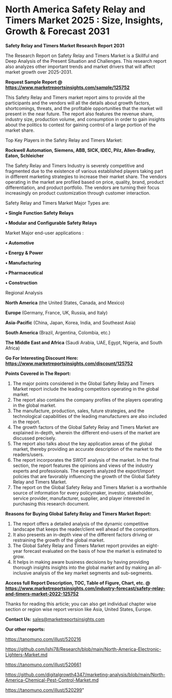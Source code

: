 # North America Safety Relay and Timers Market 2025 : Size, Insights, Growth & Forecast 2031

<strong>Safety Relay and Timers Market Research Report 2031</strong>

The Research Report on Safety Relay and Timers Market is a Skillful and Deep Analysis of the Present Situation and Challenges. This research report also analyzes other important trends and market drivers that will affect market growth over 2025-2031.

<strong>Request Sample Report @ <a href=https://www.marketreportsinsights.com/sample/125752>https://www.marketreportsinsights.com/sample/125752</a></strong>

This Safety Relay and Timers market report aims to provide all the participants and the vendors will all the details about growth factors, shortcomings, threats, and the profitable opportunities that the market will present in the near future. The report also features the revenue share, industry size, production volume, and consumption in order to gain insights about the politics to contest for gaining control of a large portion of the market share.

Top Key Players in the Safety Relay and Timers Market:

<strong>Rockwell Automation, Siemens, ABB, SICK, IDEC, Pilz, Allen-Bradley, Eaton, Schleicher</strong>

The Safety Relay and Timers Industry is severely competitive and fragmented due to the existence of various established players taking part in different marketing strategies to increase their market share. The vendors operating in the market are profiled based on price, quality, brand, product differentiation, and product portfolio. The vendors are turning their focus increasingly on product customization through customer interaction.

Safety Relay and Timers Market Major Types are:

<strong>• Single Function Safety Relays

• Modular and Configurable Safety Relays</strong>

Market Major end-user applications :

<strong>• Automotive

• Energy & Power

• Manufacturing

• Pharmaceutical

• Construction</strong>

Regional Analysis

</u><strong><b>North America</b></strong> (the United States, Canada, and Mexico)

<strong><b>Europe </b></strong>(Germany, France, UK, Russia, and Italy)

<strong><b>Asia-Pacific</b></strong> (China, Japan, Korea, India, and Southeast Asia)

<strong><b>South America</b></strong> (Brazil, Argentina, Colombia, etc.)

<strong><b>The Middle East and Africa</b></strong> (Saudi Arabia, UAE, Egypt, Nigeria, and South Africa)

<strong>Go For Interesting Discount Here: <a href=https://www.marketreportsinsights.com/discount/125752>https://www.marketreportsinsights.com/discount/125752</a></strong>

<strong>Points Covered in The Report:</strong>
<ol>
  <li>The major points considered in the Global Safety Relay and Timers Market report include the leading competitors operating in the global market.</li>
  <li>The report also contains the company profiles of the players operating in the global market.</li>
  <li>The manufacture, production, sales, future strategies, and the technological capabilities of the leading manufacturers are also included in the report.</li>
  <li>The growth factors of the Global Safety Relay and Timers Market are explained in-depth, wherein the different end-users of the market are discussed precisely.</li>
  <li>The report also talks about the key application areas of the global market, thereby providing an accurate description of the market to the readers/users.</li>
  <li>The report incorporates the SWOT analysis of the market. In the final section, the report features the opinions and views of the industry experts and professionals. The experts analyzed the export/import policies that are favorably influencing the growth of the Global Safety Relay and Timers Market.</li>
  <li>The report on the Global Safety Relay and Timers Market is a worthwhile source of information for every policymaker, investor, stakeholder, service provider, manufacturer, supplier, and player interested in purchasing this research document.</li>
</ol>
<strong>Reasons for Buying Global Safety Relay and Timers Market Report:</strong>

<ol>
  <li>The report offers a detailed analysis of the dynamic competitive landscape that keeps the reader/client well ahead of the competitors.</li>
  <li>It also presents an in-depth view of the different factors driving or restraining the growth of the global market.</li>
  <li>The Global Safety Relay and Timers Market report provides an eight-year forecast evaluated on the basis of how the market is estimated to grow.</li>
  <li>It helps in making aware business decisions by having providing thorough insights insights into the global market and by making an all-inclusive analysis of the key market segments and sub-segments.</li>
</ol>
<strong>Access full Report Description, TOC, Table of Figure, Chart, etc. @ <a href=https://www.marketreportsinsights.com/industry-forecast/safety-relay-and-timers-market-2022-125752>https://www.marketreportsinsights.com/industry-forecast/safety-relay-and-timers-market-2022-125752</a></strong>


Thanks for reading this article; you can also get individual chapter wise section or region wise report version like Asia, United States, Europe.

<strong>Contact Us:</strong>
sales@marketreportsinsights.com

<strong>Our other reports:</strong>

<a href=https://tanomuno.com/illust/520216>https://tanomuno.com/illust/520216</a>

<a href=https://github.com/Ishi78/Research/blob/main/North-America-Electronic-Lighters-Market.md>https://github.com/Ishi78/Research/blob/main/North-America-Electronic-Lighters-Market.md</a>

<a href=https://tanomuno.com/illust/520661>https://tanomuno.com/illust/520661</a>

<a href=https://github.com/digitalgrowth4347/marketing-analysis/blob/main/North-America-Chemical-Pest-Control-Market.md>https://github.com/digitalgrowth4347/marketing-analysis/blob/main/North-America-Chemical-Pest-Control-Market.md</a>

<a href=https://tanomuno.com/illust/520299>https://tanomuno.com/illust/520299</a>"
